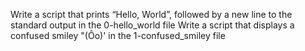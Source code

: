 Write a script that prints “Hello, World”, followed by a new line to the standard output in the 0-hello_world file
Write a script that displays a confused smiley "(Ôo)' in the 1-confused_smiley file
